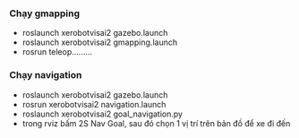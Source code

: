 ### Chạy gmapping 

  - roslaunch xerobotvisai2 gazebo.launch 
  - roslaunch xerobotvisai2 gmapping.launch 
  - rosrun teleop......... 

### Chạy navigation 

  - roslaunch xerobotvisai2 gazebo.launch
  - rosrun xerobotvisai2 navigation.launch
  - roslaunch xerobotvisai2 goal_navigation.py
  - trong rviz bấm 2S Nav Goal, sau đó chọn 1 vị trí trên bản đồ để xe đi đến 
